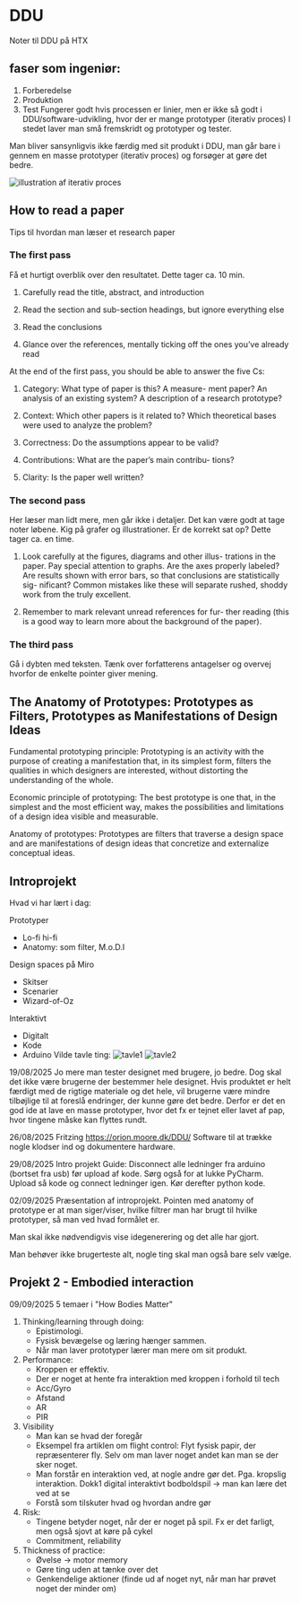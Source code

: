 # DDU
Noter til DDU på HTX

## faser som ingeniør:
1. Forberedelse
2. Produktion
3. Test
Fungerer godt hvis processen er linier, men er ikke så godt i DDU/software-udvikling, hvor der er mange prototyper (iterativ proces)
I stedet laver man små fremskridt og prototyper og tester.

Man bliver sansynligvis ikke færdig med sit produkt i DDU, man går bare i gennem en masse prototyper (iterativ proces) og forsøger at gøre det bedre.

![illustration af iterativ proces](Iterativ-proces.png)

## How to read a paper
Tips til hvordan man læser et research paper

### The first pass
Få et hurtigt overblik over den resultatet.
Dette tager ca. 10 min.

1. Carefully read the title, abstract, and introduction

2. Read the section and sub-section headings, but ignore
everything else

3. Read the conclusions

4. Glance over the references, mentally ticking off the
ones you’ve already read

At the end of the first pass, you should be able to answer
the five Cs:
1. Category: What type of paper is this? A measure-
ment paper? An analysis of an existing system? A
description of a research prototype?

2. Context: Which other papers is it related to? Which
theoretical bases were used to analyze the problem?

3. Correctness: Do the assumptions appear to be valid?

4. Contributions: What are the paper’s main contribu-
tions?

5. Clarity: Is the paper well written?

### The second pass
Her læser man lidt mere, men går ikke i detaljer. Det kan være godt at tage noter løbene.
Kig på grafer og illustrationer. Er de korrekt sat op?
Dette tager ca. en time.

1. Look carefully at the figures, diagrams and other illus-
trations in the paper. Pay special attention to graphs.
Are the axes properly labeled? Are results shown with
error bars, so that conclusions are statistically sig-
nificant? Common mistakes like these will separate
rushed, shoddy work from the truly excellent.

3. Remember to mark relevant unread references for fur-
ther reading (this is a good way to learn more about
the background of the paper).

### The third pass
Gå i dybten med teksten.
Tænk over forfatterens antagelser og overvej hvorfor de enkelte pointer giver mening.

## The Anatomy of Prototypes: Prototypes as Filters, Prototypes as Manifestations of Design Ideas

Fundamental prototyping principle:
Prototyping is an activity with the purpose of creating a manifestation that, in its simplest
form, filters the qualities in which designers are interested, without distorting the
understanding of the whole.

Economic principle of prototyping:
The best prototype is one that, in the simplest and the most efficient way, makes the possibilities
and limitations of a design idea visible and measurable.

Anatomy of prototypes:
Prototypes are filters that traverse a design space and are manifestations of design ideas that
concretize and externalize conceptual ideas.

## Introprojekt
Hvad vi har lært i dag:

Prototyper
* Lo-fi hi-fi
* Anatomy: som filter, M.o.D.I

Design spaces på Miro
* Skitser
* Scenarier
* Wizard-of-Oz

Interaktivt
* Digitalt
* Kode
* Arduino
Vilde tavle ting:
![tavle1](tavle1.jpg)
![tavle2](tavle2.jpg)


19/08/2025
Jo mere man tester designet med brugere, jo bedre. Dog skal det ikke være brugerne der bestemmer hele designet.
Hvis produktet er helt færdigt med de rigtige materiale og det hele, vil brugerne være mindre tilbøjlige til at foreslå endringer, der kunne gøre det bedre.
Derfor er det en god ide at lave en masse prototyper, hvor det fx er tejnet eller lavet af pap, hvor tingene måske kan flyttes rundt.

26/08/2025
Fritzing https://orion.moore.dk/DDU/
Software til at trække nogle klodser ind og dokumentere hardware. 

29/08/2025 Intro projekt
Guide: Disconnect alle ledninger fra arduino (bortset fra usb) før upload af kode. Sørg også for at lukke PyCharm. Upload så kode og connect ledninger igen.
Kør derefter python kode.


02/09/2025
Præsentation af introprojekt.
Pointen med anatomy of prototype er at man siger/viser, hvilke filtrer man har brugt til hvilke prototyper, så man ved hvad formålet er.

Man skal ikke nødvendigvis vise idegenerering og det alle har gjort.

Man behøver ikke brugerteste alt, nogle ting skal man også bare selv vælge.

## Projekt 2 - Embodied interaction
09/09/2025
5 temaer i "How Bodies Matter"
1. Thinking/learning through doing:
   - Epistimologi.
   - Fysisk bevægelse og læring hænger sammen.
   - Når man laver prototyper lærer man mere om sit produkt.
2. Performance:
   - Kroppen er effektiv.
   - Der er noget at hente fra interaktion med kroppen i forhold til tech
   - Acc/Gyro
   - Afstand
   - AR
   - PIR
3. Visibility
   - Man kan se hvad der foregår
   - Eksempel fra artiklen om flight control: Flyt fysisk papir, der repræsenterer fly. Selv om man laver noget andet kan man se der sker noget.
   - Man forstår en interaktion ved, at nogle andre gør det. Pga. kropslig interaktion. Dokk1 digital interaktivt bodboldspil -> man kan lære det ved at se
   - Forstå som tilskuter hvad og hvordan andre gør
4. Risk:
   - Tingene betyder noget, når der er noget på spil. Fx er det farligt, men også sjovt at køre på cykel
   - Commitment, reliability
5. Thickness of practice:
   - Øvelse -> motor memory
   - Gøre ting uden at tænke over det
   - Genkendelige aktioner (finde ud af noget nyt, når man har prøvet noget der minder om)

   
